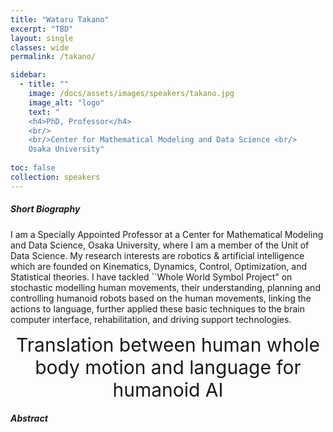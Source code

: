 ```yaml
---
title: "Wataru Takano"
excerpt: "TBD"
layout: single 
classes: wide
permalink: /takano/

sidebar:
  - title: ""
    image: /docs/assets/images/speakers/takano.jpg 
    image_alt: "logo"
    text: "
    <h4>PhD, Professor</h4> 
    <br/>
    <br/>Center for Mathematical Modeling and Data Science <br/>
    Osaka University"
  
toc: false 
collection: speakers
---
```


##### Short Biography 


I am a Specially Appointed Professor at a Center for Mathematical Modeling and Data Science, Osaka University, where I am a member of the Unit of Data Science. My research interests are robotics & artificial intelligence which are founded on Kinematics, Dynamics, Control, Optimization, and Statistical theories. I have tackled ``Whole World Symbol Project" on stochastic modelling human movements, their understanding, planning and controlling humanoid robots based on the human movements, linking the actions to language, further applied these basic techniques to the brain computer interface, rehabilitation, and driving support technologies. 


<center style="font-size:30px">
Translation between human whole body motion and language for humanoid AI
</center>

##### Abstract





